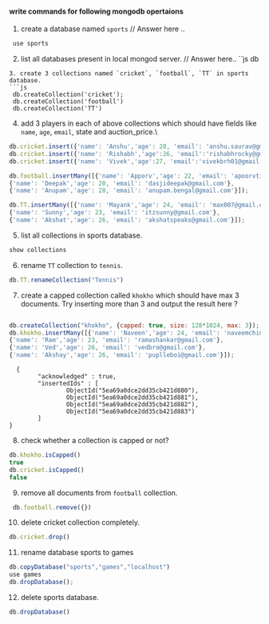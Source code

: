 #### write commands for following mongodb opertaions

1. create a database named `sports`
// Answer here ..
```js
 use sports

```
2. list all databases present in local mongod server.
// Answer here..
``js
 db
```
3. create 3 collections named `cricket`, `football`, `TT` in sports database.
```js
 db.createCollection('cricket');
 db.createCollection('football')
 db.createCollection('TT')
```

4. add 3 players in each of above collections which should have fields like `name`, `age`, `email`, state and auction_price.\

```js
db.cricket.insert({'name': 'Anshu','age': 28, 'email': 'anshu.saurav@gmail.com'})
db.cricket.insert({'name': 'Rishabh','age':26, 'email':'rishabhrocky@gmail.com'})
db.cricket.insert({'name': 'Vivek','age':27, 'email':'vivekbrh01@gmail.com'})

db.football.insertMany([{'name': 'Apporv','age': 22, 'email': 'apoorvtiwary@gmail.com'},
{'name': 'Deepak','age': 20, 'email': 'dasjideepak@gmail.com'},
{'name': 'Anupam','age': 28, 'email': 'anupam.bengal@gmail.com'}]);

db.TT.insertMany([{'name': 'Mayank','age': 24, 'email': 'max007@gmail.com'},
{'name': 'Sunny','age': 23, 'email': 'itzsunny@gmail.com'},
{'name': 'Akshat','age': 26, 'email': 'akshatspeaks@gmail.com'}]);
```

5. list all collections in sports database.
```js
show collections
```
6. rename `TT` collection to `tennis`.

```js
db.TT.renameCollection("Tennis")
```

7. create a capped collection called `khokho` which should have max 3 documents.
  Try inserting more than 3 and output the result here ?

```js

db.createCollection("khokho", {capped: true, size: 128*1024, max: 3});
db.khokho.insertMany([{'name': 'Naveen','age': 24, 'email': 'naveemchinnodu@gmail.com'},
{'name': 'Ram','age': 23, 'email': 'ramashankar@gmail.com'},
{'name': 'Ved','age': 26, 'email': 'vedbro@gmail.com'},
{'name': 'Akshay','age': 26, 'email': 'puplleboi@gmail.com'}]);
```
```Text
  {
        "acknowledged" : true,
        "insertedIds" : [
                ObjectId("5ea69a0dce2dd35cb421d880"),
                ObjectId("5ea69a0dce2dd35cb421d881"),
                ObjectId("5ea69a0dce2dd35cb421d882"),
                ObjectId("5ea69a0dce2dd35cb421d883")
        ]
}
```

8. check whether a collection is capped or not?
```js
db.khokho.isCapped()
true
db.cricket.isCapped()
false
```

9. remove all documents from `football` collection.

```js
 db.football.remove({})

```

10. delete cricket collection completely.

```js
db.cricket.drop()
```

11. rename database sports to games

```js
db.copyDatabase("sports","games","localhost")
use games
db.dropDatabase();
```

12. delete sports database. 
```js
db.dropDatabase()
```
